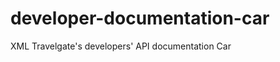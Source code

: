 developer-documentation-car
===========================

XML Travelgate's developers' API documentation Car

